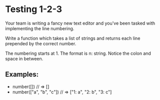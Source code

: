 # Testing 1-2-3

Your team is writing a fancy new text editor and you've been tasked with implementing the line numbering.

Write a function which takes a list of strings and returns each line prepended by the correct number.

The numbering starts at 1. The format is n: string. Notice the colon and space in between.

## Examples:

- number([]) // => []
- number(["a", "b", "c"]) // => ["1: a", "2: b", "3: c"]